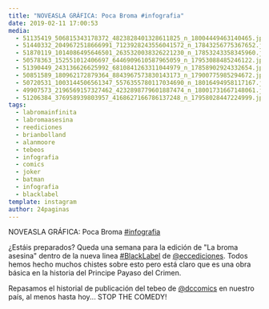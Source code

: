 ```yaml
---
title: "NOVEASLA GRÁFICA: Poca Broma #infografia"
date: 2019-02-11 17:00:53
media: 
  - 51135419_506815343178372_4823828401328611825_n_18004449463140465.jpg
  - 51440332_2049672518666991_7123928243556041572_n_17843256775367652.jpg
  - 51870119_1014086495646501_2635320038326221230_n_17853243358345960.jpg
  - 50578363_152551012406697_6446909610587965059_n_17953088485246122.jpg
  - 51390449_243136626625992_6810841263311044979_n_17858902924332654.jpg
  - 50851589_180962172879364_8843967573830143173_n_17900775985294672.jpg
  - 50720531_1003144506561347_5576355780117034690_n_18016494958117167.jpg
  - 49907573_2196569157327462_4232898779601887474_n_18001731667148061.jpg
  - 51206384_376958939803957_4168627166786137248_n_17958028447224999.jpg
tags: 
  - labromainfinita
  - labromaasesina
  - reediciones
  - brianbolland
  - alanmoore
  - tebeos
  - infografia
  - comics
  - joker
  - batman
  - infografia
  - blacklabel
template: instagram
author: 24paginas
---
```


NOVEASLA GRÁFICA: Poca Broma [#infografia](/tags/infografia)


¿Estáis preparados? Queda una semana para la edición de "La broma asesina" dentro de la nueva linea [#BlackLabel](/tags/blacklabel) de [@eccediciones](https://instagram.com/eccediciones). Todos hemos hecho muchos chistes sobre esto pero está claro que es una obra básica en la historia del Principe Payaso del Crimen.


Repasamos el historial de publicación del tebeo de [@dccomics](https://instagram.com/dccomics) en nuestro país, al menos hasta hoy... STOP THE COMEDY!
